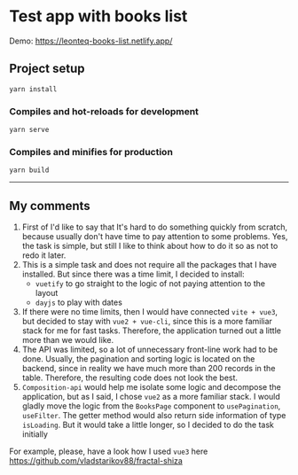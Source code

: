 # Test app with books list

Demo: https://leonteq-books-list.netlify.app/

## Project setup
```
yarn install
```

### Compiles and hot-reloads for development
```
yarn serve
```

### Compiles and minifies for production
```
yarn build
```

----------------------

## My comments

1. First of I'd like to say that It's hard to do something quickly from scratch, because usually don't have time to pay attention to some problems. Yes, the task is simple, but still I like to think about how to do it so as not to redo it later.
2. This is a simple task and does not require all the packages that I have installed. But since there was a time limit, I decided to install:
    - `vuetify` to go straight to the logic of not paying attention to the layout
    - `dayjs` to play with dates
3. If there were no time limits, then I would have connected `vite + vue3`, but decided to stay with `vue2 + vue-cli`, since this is a more familiar stack for me for fast tasks. Therefore, the application turned out a little more than we would like.
4. The API was limited, so a lot of unnecessary front-line work had to be done. Usually, the pagination and sorting logic is located on the backend, since in reality we have much more than 200 records in the table. Therefore, the resulting code does not look the best.
5. `Composition-api` would help me isolate some logic and decompose the application, but as I said, I chose `vue2` as a more familiar stack. I would gladly move the logic from the `BooksPage` component to `usePagination`, `useFilter`. The getter method would also return side information of type `isLoading`. But it would take a little longer, so I decided to do the task initially

For example, please, have a look how I used `vue3` here https://github.com/vladstarikov88/fractal-shiza

